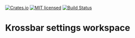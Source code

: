 [![Crates.io][crates-badge]][crates-url]
[![MIT licensed][mit-badge]][mit-url]
[![Build Status][actions-badge]][actions-url]

[crates-badge]: https://img.shields.io/crates/v/krossbar-settings-common.svg
[crates-url]: https://crates.io/crates/krossbar-settings-common
[mit-badge]: https://img.shields.io/badge/license-MIT-blue.svg
[mit-url]: https://github.com/krossbar-platform/krossbar-bus/blob/main/LICENSE
[actions-badge]: https://github.com/krossbar-platform/krossbar-settings/actions/workflows/ci.yml/badge.svg
[actions-url]: https://github.com/krossbar-platform/krossbar-settings/actions/workflows/ci.yml

# Krossbar settings workspace
